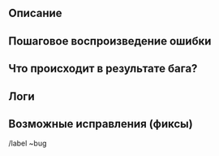 ## Описание
<!-- Опишите баг вкратце -->


## Пошаговое воспроизведение ошибки
<!-- Поэтапно с нумерацией опишите баг -->


## Что происходит в результате бага?
<!-- Описание бага, на что влияет (Не запускается/миграции/некорректная работа следующих этапов) -->


## Логи
<!-- Добавьте логи -->


## Возможные исправления (фиксы)
<!-- Если вы знаете/догадываетесь, добавьте ссылку на строку кода, которая может быть ответственна за проблему -->


/label ~bug
